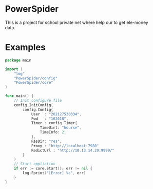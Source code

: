 # PowerSpider

This is a project for school private net where help our to get ele-money data.

# Examples

```go
package main

import (
    "log"
    "PowerSpider/config"
    "PowerSpider/core"
)

func main() {
    // Init configure file
    config.InitConfig(
        config.Config{
            User  : "202127530334",
            Pwd   : "102018",
            Timer : config.Timer{
                TimeUint: "hourse",
                TimeInfo: 2,
            },
            ResDir: "res",
            Proxy : "http://localhost:7980"
            RedictUrl : "http://10.13.14.20:9999/"
        }
    )
    // Start appliction
    if err := core.Start(); err != nil {
        log.Fprint("[Error] %s", err)
    }
}
```
